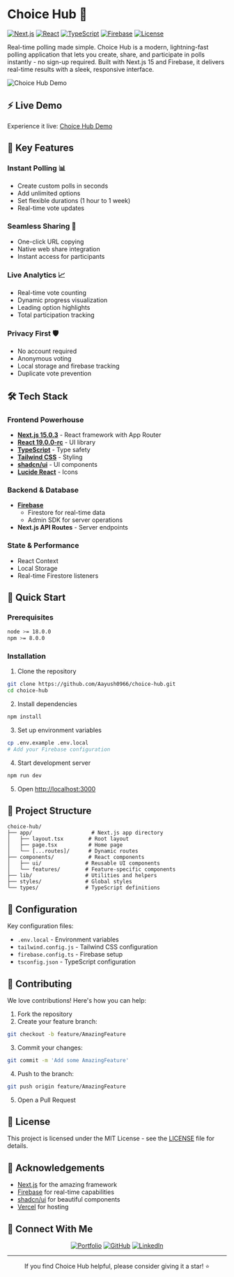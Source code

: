# Choice Hub 🎯
[![Next.js](https://img.shields.io/badge/Next.js-15.0.3-black?style=flat-square&logo=next.js)](https://nextjs.org/)
[![React](https://img.shields.io/badge/React-19.0.0--rc-blue?style=flat-square&logo=react)](https://reactjs.org/)
[![TypeScript](https://img.shields.io/badge/TypeScript-5.0.0-blue?style=flat-square&logo=typescript)](https://www.typescriptlang.org/)
[![Firebase](https://img.shields.io/badge/Firebase-Latest-orange?style=flat-square&logo=firebase)](https://firebase.google.com/)
[![License](https://img.shields.io/badge/License-MIT-green.svg?style=flat-square)](LICENSE)

Real-time polling made simple. Choice Hub is a modern, lightning-fast polling application that lets you create, share, and participate in polls instantly - no sign-up required. Built with Next.js 15 and Firebase, it delivers real-time results with a sleek, responsive interface.

![Choice Hub Demo]([demo-placeholder.gif](https://s11.gifyu.com/images/SyOl7.gif))

## ⚡️ Live Demo
Experience it live: [Choice Hub Demo](https://choicehub.vercel.app)

## 🎯 Key Features

### Instant Polling 📊
- Create custom polls in seconds
- Add unlimited options
- Set flexible durations (1 hour to 1 week)
- Real-time vote updates

### Seamless Sharing 🔗
- One-click URL copying
- Native web share integration
- Instant access for participants

### Live Analytics 📈
- Real-time vote counting
- Dynamic progress visualization
- Leading option highlights
- Total participation tracking

### Privacy First 🛡️
- No account required
- Anonymous voting
- Local storage and firebase tracking
- Duplicate vote prevention

## 🛠️ Tech Stack

### Frontend Powerhouse
- **[Next.js 15.0.3](https://nextjs.org/)** - React framework with App Router
- **[React 19.0.0-rc](https://reactjs.org/)** - UI library
- **[TypeScript](https://www.typescriptlang.org/)** - Type safety
- **[Tailwind CSS](https://tailwindcss.com/)** - Styling
- **[shadcn/ui](https://ui.shadcn.com/)** - UI components
- **[Lucide React](https://lucide.dev/)** - Icons

### Backend & Database
- **[Firebase](https://firebase.google.com/)**
  - Firestore for real-time data
  - Admin SDK for server operations
- **Next.js API Routes** - Server endpoints

### State & Performance
- React Context
- Local Storage
- Real-time Firestore listeners

## 🚀 Quick Start

### Prerequisites
```bash
node >= 18.0.0
npm >= 8.0.0
```

### Installation

1. Clone the repository
```bash
git clone https://github.com/Aayush0966/choice-hub.git
cd choice-hub
```

2. Install dependencies
```bash
npm install
```

3. Set up environment variables
```bash
cp .env.example .env.local
# Add your Firebase configuration
```

4. Start development server
```bash
npm run dev
```

5. Open [http://localhost:3000](http://localhost:3000)

## 📁 Project Structure

```
choice-hub/
├── app/                   # Next.js app directory
│   ├── layout.tsx        # Root layout
│   ├── page.tsx          # Home page
│   └── [...routes]/      # Dynamic routes
├── components/           # React components
│   ├── ui/              # Reusable UI components
│   └── features/        # Feature-specific components
├── lib/                 # Utilities and helpers
├── styles/              # Global styles
└── types/               # TypeScript definitions
```

## 🔧 Configuration

Key configuration files:
- `.env.local` - Environment variables
- `tailwind.config.js` - Tailwind CSS configuration
- `firebase.config.ts` - Firebase setup
- `tsconfig.json` - TypeScript configuration

## 🤝 Contributing

We love contributions! Here's how you can help:

1. Fork the repository
2. Create your feature branch:
```bash
git checkout -b feature/AmazingFeature
```
3. Commit your changes:
```bash
git commit -m 'Add some AmazingFeature'
```
4. Push to the branch:
```bash
git push origin feature/AmazingFeature
```
5. Open a Pull Request


## 📄 License

This project is licensed under the MIT License - see the [LICENSE](LICENSE) file for details.

## 🙌 Acknowledgements

- [Next.js](https://nextjs.org/) for the amazing framework
- [Firebase](https://firebase.google.com/) for real-time capabilities
- [shadcn/ui](https://ui.shadcn.com/) for beautiful components
- [Vercel](https://vercel.com/) for hosting

## 🔗 Connect With Me

<div align="center">

[![Portfolio](https://img.shields.io/badge/Portfolio-255E63?style=for-the-badge&logo=About.me&logoColor=white)](https://aayushbudhathoki.com.np)
[![GitHub](https://img.shields.io/badge/GitHub-100000?style=for-the-badge&logo=github&logoColor=white)](https://github.com/Aayush0966)
[![LinkedIn](https://img.shields.io/badge/LinkedIn-0077B5?style=for-the-badge&logo=linkedin&logoColor=white)](https://www.linkedin.com/in/aayush-budhathoki-102954332/)

</div>

---

<div align="center">
  <p>If you find Choice Hub helpful, please consider giving it a star! ⭐️</p>
 
</div>
